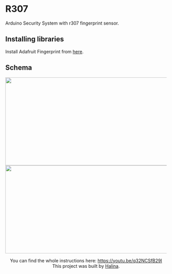# R307
Arduino Security System with r307 fingerprint sensor.

## Installing libraries
Install Adafruit Fingerprint from [here](https://github.com/adafruit/Adafruit-Fingerprint-Sensor-Library). 


## Schema
<div style="text-align:center"><img src="https://user-images.githubusercontent.com/65724763/120109511-05a00780-c16a-11eb-8580-c7b0ff8190cd.png" width="528" height="275,25" />
<div style="text-align:center"><img src="https://user-images.githubusercontent.com/65724763/120109510-05077100-c16a-11eb-9728-16b444e07f06.png" width="528" height="275,25" />

You can find the whole instructions here: https://youtu.be/q32NCSfB29I  
This project was built by [Halina](https://www.youtube.com/channel/UCG0h6r6T1joRASO29JV9qMQ).
